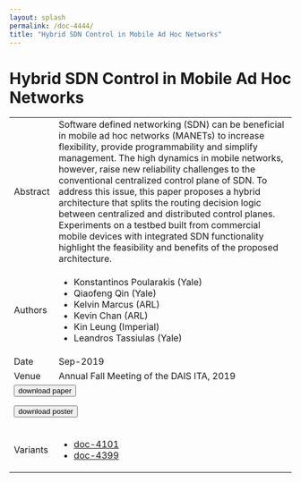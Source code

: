 ```yaml
---
layout: splash
permalink: /doc-4444/
title: "Hybrid SDN Control in Mobile Ad Hoc Networks"
---
```


# Hybrid SDN Control in Mobile Ad Hoc Networks

<table>
    <tbody>
    <tr>
        <td>Abstract</td>
        <td>Software defined networking (SDN) can be beneficial in mobile ad hoc networks (MANETs) to increase flexibility, provide programmability and simplify management. The high dynamics in mobile networks, however, raise new reliability challenges to the conventional centralized control plane of SDN. To address this issue, this paper proposes a hybrid architecture that splits the routing decision logic between centralized and distributed control planes. Experiments on a testbed built from commercial mobile devices with integrated SDN functionality highlight the feasibility and benefits of the proposed architecture.</td>
    </tr>
    <tr>
        <td>Authors</td>
        <td>
            <ul>
                <li>Konstantinos Poularakis (Yale)</li>
                <li>Qiaofeng Qin (Yale)</li>
                <li>Kelvin Marcus (ARL)</li>
                <li>Kevin Chan (ARL)</li>
                <li>Kin Leung (Imperial)</li>
                <li>Leandros Tassiulas (Yale)</li>
            </ul>
        </td>
    </tr>
    <tr>
        <td>Date</td>
        <td>Sep-2019</td>
    </tr>
    <tr>
        <td>Venue</td>
        <td>Annual Fall Meeting of the DAIS ITA, 2019</td>
    </tr>
        <tr>
            <td colspan="2">
                <form method="get" action="https://dais-ita.org/sites/default/files/3975_paper.pdf">
                    <button type="submit">download paper</button>
                </form>
                <form method="get" action="https://dais-ita.org/sites/default/files/3975_poster.pdf">
                    <button type="submit">download poster</button>
                </form>
            </td>
        </tr>
        <tr>
            <td>Variants</td>
            <td>
                <ul>
                    <li><a href="\doc-4101\">doc-4101</a></li>
                    <li><a href="\doc-4399\">doc-4399</a></li>
                </ul>
            </td>
        </tr>
    </tbody>
</table>
